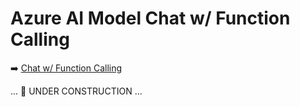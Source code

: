 # Azure AI Model Chat w/ Function Calling

➡️ [Chat w/ Function Calling](todo.md#chapter-16-ai-studio-chat-completions-w-function-calling)

... 🚧 UNDER CONSTRUCTION ...  
